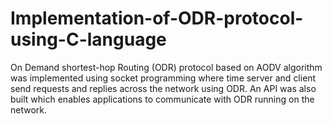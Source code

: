 # Implementation-of-ODR-protocol-using-C-language
On Demand shortest-hop Routing (ODR) protocol based on AODV algorithm was implemented using socket programming where time server and client send requests and replies across the network using ODR. An API was also built which enables applications to communicate with ODR running on the network.
